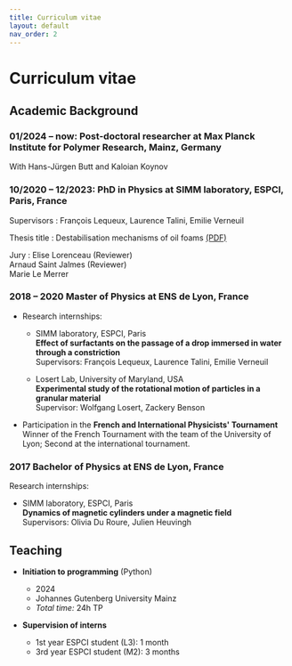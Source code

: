 ```yaml
---
title: Curriculum vitae
layout: default
nav_order: 2
---
```

# Curriculum vitae



## Academic Background



### 01/2024 – now: Post-doctoral researcher at Max Planck Institute for Polymer Research, Mainz, Germany

With Hans-Jürgen Butt and Kaloian Koynov



### 10/2020 – 12/2023: PhD in Physics at SIMM laboratory, ESPCI, Paris, France

Supervisors
: François Lequeux, Laurence Talini, Emilie Verneuil

Thesis title
: Destabilisation mechanisms of oil foams [(PDF)](res/ESPCI_DELANCE_2023_archivage2.pdf)

Jury
: Elise Lorenceau (Reviewer)   
  Arnaud Saint Jalmes (Reviewer)   
  Marie Le Merrer

### 2018 – 2020 Master of Physics at ENS de Lyon, France

- Research internships:

   - SIMM laboratory, ESPCI, Paris   
      **Effect of surfactants on the passage of a drop immersed in water through a constriction**   
      Supervisors: François Lequeux, Laurence Talini, Emilie Verneuil

   - Losert Lab, University of Maryland, USA   
      **Experimental study of the rotational motion of particles in a granular material**   
      Supervisor: Wolfgang Losert, Zackery Benson
  
- Participation in the **French and International Physicists' Tournament**   
Winner of the French Tournament with the team of the University of Lyon; Second at the international tournament.


### 2017 Bachelor of Physics at ENS de Lyon, France

Research internships:

- SIMM laboratory, ESPCI, Paris   
   **Dynamics of magnetic cylinders under a magnetic field**   
   Supervisors: Olivia Du Roure, Julien Heuvingh
  
## Teaching

- **Initiation to programming** (Python)
  - 2024
  - Johannes Gutenberg University Mainz
  - *Total time:* 24h TP

- **Supervision of interns**
  - 1st year ESPCI student (L3): 1 month
  - 3rd year ESPCI student (M2): 3 months

